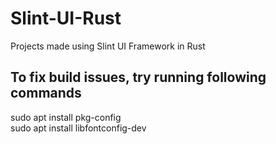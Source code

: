 # Slint-UI-Rust
Projects made using Slint UI Framework in Rust

## To fix build issues, try running following commands
sudo apt install pkg-config <br>
sudo apt install libfontconfig-dev <br>
